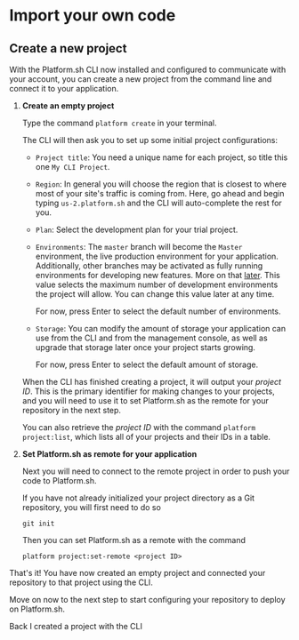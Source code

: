 # Import your own code

## Create a new project

With the Platform.sh CLI now installed and configured to communicate with your account, you can create a new project from the command line and connect it to your application.

<asciinema-player src="/videos/asciinema/project-create.cast"></asciinema-player>

1. **Create an empty project**

    Type the command `platform create` in your terminal.

    The CLI will then ask you to set up some initial project configurations:

    * `Project title`: You need a unique name for each project, so title this one `My CLI Project`.

    * `Region`: In general you will choose the region that is closest to where most of your site's traffic is coming from. Here, go ahead and begin typing `us-2.platform.sh` and the CLI will auto-complete the rest for you.

    * `Plan`: Select the development plan for your trial project.

    * `Environments`: The `master` branch will become the `Master` environment, the live production environment for your application. Additionally, other branches may be activated as fully running environments for developing new features. More on that [later](/gettingstarted/dev-environments.md). This value selects the maximum number of development environments the project will allow. You can change this value later at any time.

       For now, press Enter to select the default number of environments.

    * `Storage`: You can modify the amount of storage your application can use from the CLI and from the management console, as well as upgrade that storage later once your project starts growing.

       For now, press Enter to select the default amount of storage.

    When the CLI has finished creating a project, it will output your *project ID*. This is the primary identifier for making changes to your projects, and you will need to use it to set Platform.sh as the remote for your repository in the next step.

    You can also retrieve the *project ID* with the command `platform project:list`, which lists all of your projects and their IDs in a table.

2. **Set Platform.sh as remote for your application**

    Next you will need to connect to the remote project in order to push your code to Platform.sh.

    If you have not already initialized your project directory as a Git repository, you will first need to do so
    ```
    git init
    ```

    Then you can set Platform.sh as a remote with the command
    ```
    platform project:set-remote <project ID>
    ```

That's it! You have now created an empty project and connected your repository to that project using the CLI.

Move on now to the next step to start configuring your repository to deploy on Platform.sh.

<div class="buttons">
  <a class="button-link prev" onclick="gitbook.navigation.goPrev()">Back</a>
  <a class="button-link next" onclick="gitbook.navigation.goNext()">I created a project with the CLI</a>
</div>
